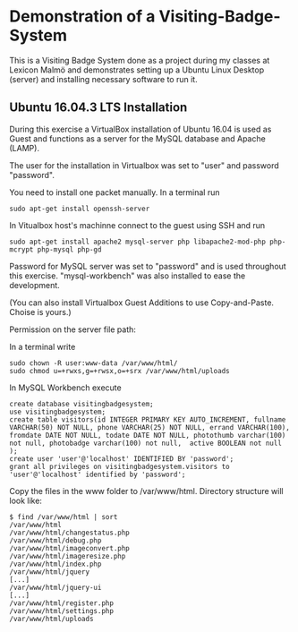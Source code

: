 # Demonstration of a Visiting-Badge-System

This is a Visiting Badge System done as a project during my classes at Lexicon Malmö and demonstrates setting up a Ubuntu Linux Desktop (server) and installing necessary software to run it.

## Ubuntu 16.04.3 LTS Installation

During this exercise a VirtualBox installation of Ubuntu 16.04 is used as Guest and functions as a server for the MySQL database and Apache (LAMP).

The user for the installation in Virtualbox was set to "user" and password "password".

You need to install one packet manually. In a terminal run
```
sudo apt-get install openssh-server 
```
In Vitualbox host's machinne connect to the guest using SSH and run
```
sudo apt-get install apache2 mysql-server php libapache2-mod-php php-mcrypt php-mysql php-gd
```

Password for MySQL server was set to "password" and is used throughout this exercise. "mysql-workbench" was also installed to ease the development.

(You can also install Virtualbox Guest Additions to use Copy-and-Paste. Choise is yours.)

Permission on the server file path:

In a terminal write
```
sudo chown -R user:www-data /var/www/html/
sudo chmod u=+rwxs,g=+rwsx,o=+srx /var/www/html/uploads
```

In MySQL Workbench execute
```
create database visitingbadgesystem;
use visitingbadgesystem;
create table visitors(id INTEGER PRIMARY KEY AUTO_INCREMENT, fullname VARCHAR(50) NOT NULL, phone VARCHAR(25) NOT NULL, errand VARCHAR(100), fromdate DATE NOT NULL, todate DATE NOT NULL, photothumb varchar(100) not null, photobadge varchar(100) not null,  active BOOLEAN not null );
create user 'user'@'localhost' IDENTIFIED BY 'password';
grant all privileges on visitingbadgesystem.visitors to 'user'@'localhost' identified by 'password';
```

Copy the files in the www folder to /var/www/html. Directory structure will look like:
```
$ find /var/www/html | sort
/var/www/html
/var/www/html/changestatus.php
/var/www/html/debug.php
/var/www/html/imageconvert.php
/var/www/html/imageresize.php
/var/www/html/index.php
/var/www/html/jquery
[...]
/var/www/html/jquery-ui
[...]
/var/www/html/register.php
/var/www/html/settings.php
/var/www/html/uploads
```
